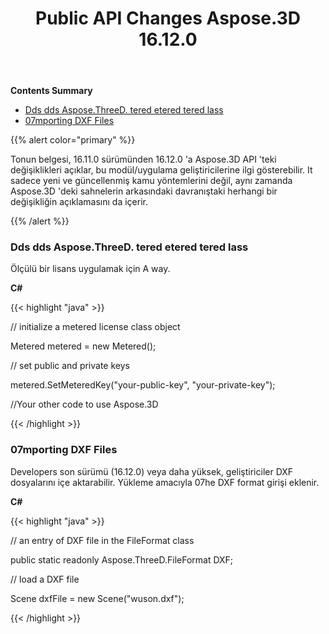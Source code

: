 ﻿---
title: Public API Changes Aspose.3D 16.12.0
type: docs
weight: 10
url: /tr/net/public-api-changes-in-aspose-3d-16-12-0/
---
**Contents Summary**

- [Dds dds Aspose.ThreeD. tered etered tered lass](#PublicAPIChangesinAspose.3D16.12.0-AddsAspose.ThreeD.MeteredClass)
- [07mporting DXF Files](#PublicAPIChangesinAspose.3D16.12.0-ImportingDXFFiles)

{{% alert color="primary" %}} 

Tonun belgesi, 16.11.0 sürümünden 16.12.0 'a Aspose.3D API 'teki değişiklikleri açıklar, bu modül/uygulama geliştiricilerine ilgi gösterebilir. It sadece yeni ve güncellenmiş kamu yöntemlerini değil, aynı zamanda Aspose.3D 'deki sahnelerin arkasındaki davranıştaki herhangi bir değişikliğin açıklamasını da içerir.

{{% /alert %}} 
### **Dds dds Aspose.ThreeD. tered etered tered lass**
Ölçülü bir lisans uygulamak için A way.

**C#**

{{< highlight "java" >}}

 // initialize a metered license class object

Metered metered = new Metered();

// set public and private keys

metered.SetMeteredKey("your-public-key", "your-private-key");

//Your other code to use Aspose.3D

{{< /highlight >}}
### **07mporting DXF Files**
Developers son sürümü (16.12.0) veya daha yüksek, geliştiriciler DXF dosyalarını içe aktarabilir. Yükleme amacıyla 07he DXF format girişi eklenir.

**C#**

{{< highlight "java" >}}

 // an entry of DXF file in the FileFormat class

public static readonly Aspose.ThreeD.FileFormat DXF;

// load a DXF file

Scene dxfFile = new Scene("wuson.dxf");

{{< /highlight >}}
